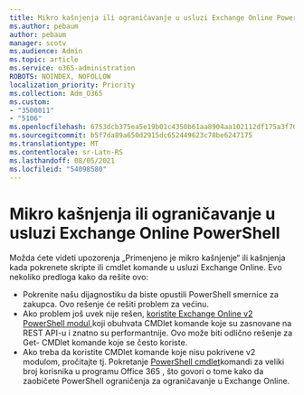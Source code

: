 ```yaml
---
title: Mikro kašnjenja ili ograničavanje u usluzi Exchange Online PowerShell
ms.author: pebaum
author: pebaum
manager: scotv
ms.audience: Admin
ms.topic: article
ms.service: o365-administration
ROBOTS: NOINDEX, NOFOLLOW
localization_priority: Priority
ms.collection: Adm_O365
ms.custom:
- "3500011"
- "5106"
ms.openlocfilehash: 6753dcb375ea5e19b01c4350b61aa8904aa102112df175a3f70281d18a634dbf
ms.sourcegitcommit: b5f7da89a650d2915dc652449623c78be6247175
ms.translationtype: MT
ms.contentlocale: sr-Latn-RS
ms.lasthandoff: 08/05/2021
ms.locfileid: "54098580"
---
```

# <a name="micro-delays-or-throttling-in-exchange-online-powershell"></a>Mikro kašnjenja ili ograničavanje u usluzi Exchange Online PowerShell

Možda ćete videti upozorenja „Primenjeno je mikro kašnjenje“ ili kašnjenja kada pokrenete skripte ili cmdlet komande u usluzi Exchange Online. Evo nekoliko predloga kako da rešite ovo:

- Pokrenite našu dijagnostiku da biste opustili PowerShell smernice za zakupca. Ovo rešenje će rešiti problem za većinu.
- Ako problem još uvek nije rešen, [koristite Exchange Online v2 PowerShell modul,](/powershell/exchange/exchange-online/exchange-online-powershell-v2/exchange-online-powershell-v2?view=exchange-ps&preserve-view=true)koji obuhvata CMDlet komande koje su zasnovane na REST API-u i znatno su performantnije. Ovo može biti odlično rešenje za Get- CMDlet komande koje se često koriste.
- Ako treba da koristite CMDlet komande koje nisu pokrivene v2 modulom, pročitajte tj. Pokretanje [PowerShell cmdlet](https://techcommunity.microsoft.com/t5/exchange-team-blog/updated-running-powershell-cmdlets-for-large-numbers-of-users-in/ba-p/1000628#)komandi za veliki broj korisnika u programu Office 365 , što govori o tome kako da zaobičete PowerShell ograničenja za ograničavanje u Exchange Online.
